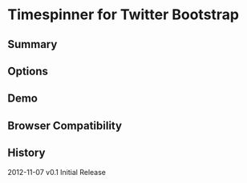# Timespinner for Twitter Bootstrap

## Summary

## Options

## Demo

## Browser Compatibility

## History

2012-11-07 v0.1 Initial Release